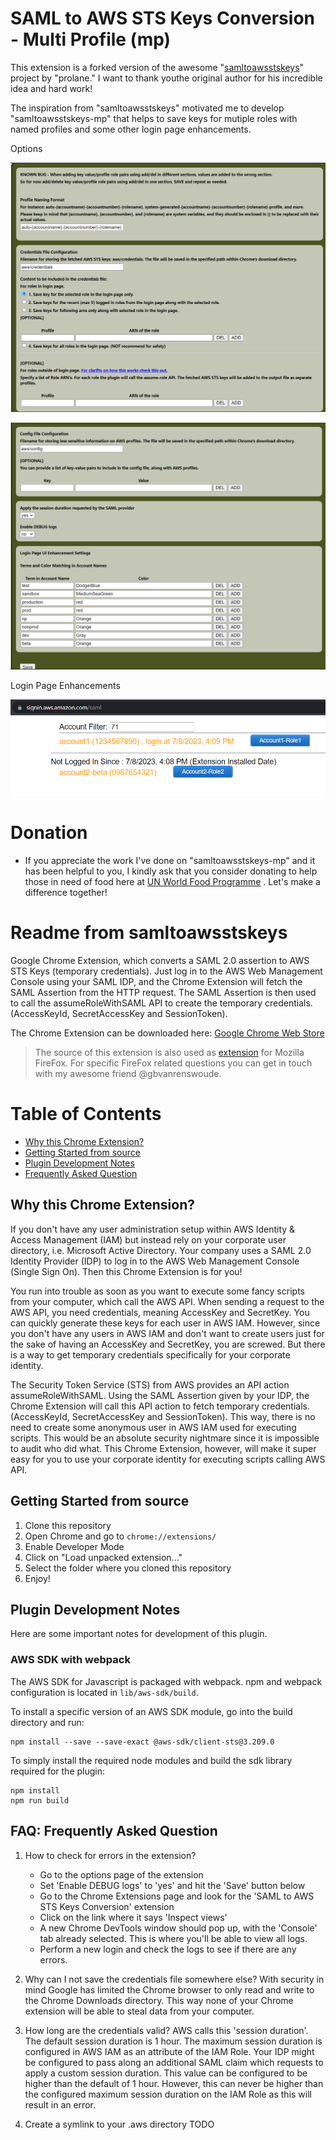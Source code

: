 # SAML to AWS STS Keys Conversion - Multi Profile (mp)

This extension is a forked version of the awesome "[samltoawsstskeys](https://github.com/prolane/samltoawsstskeys)" project by "prolane." I want to thank youthe original author for his incredible idea and hard work!

The inspiration from "samltoawsstskeys" motivated me to develop "samltoawsstskeys-mp" that helps to save keys for mutiple roles with named profiles and some other login page enhancements.

Options

![Alt text](images/options-mp.png "Options")

![Alt text](images/options1-mp.png "Options")

Login Page Enhancements

![Alt text](images/login-page-enhancements.png "Login Page Enhancements")

# Donation

* If you appreciate the work I've done on "samltoawsstskeys-mp" and it has been helpful to you, I kindly ask that you consider donating to help those in need of food here at [UN World Food Programme](https://www.wfp.org/) . Let's make a difference together!

# Readme from samltoawsstskeys

Google Chrome Extension, which converts a SAML 2.0 assertion to AWS STS Keys (temporary credentials). Just log in to the AWS Web Management Console using your SAML IDP, and the Chrome Extension will fetch the SAML Assertion from the HTTP request. The SAML Assertion is then used to call the assumeRoleWithSAML API to create the temporary credentials. (AccessKeyId, SecretAccessKey and SessionToken).

The Chrome Extension can be downloaded here:
[Google Chrome Web Store](https://chrome.google.com/webstore/detail/ekniobabpcnfjgfbphhcolcinmnbehde/)

> The source of this extension is also used as [extension](https://addons.mozilla.org/en-US/firefox/addon/saml-to-aws-sts-keys/) for Mozilla FireFox. For specific FireFox related questions you can get in touch with my awesome friend @gbvanrenswoude.

# Table of Contents
* [Why this Chrome Extension?](#why)
* [Getting Started from source](#gettingstarted)
* [Plugin Development Notes](#development)
* [Frequently Asked Question](#faq)

## <a name="why"></a>Why this Chrome Extension?
If you don't have any user administration setup within AWS Identity & Access Management (IAM) but instead rely on your corporate user directory, i.e. Microsoft Active Directory. Your company uses a SAML 2.0 Identity Provider (IDP) to log in to the AWS Web Management Console (Single Sign On).
Then this Chrome Extension is for you!

You run into trouble as soon as you want to execute some fancy scripts from your computer, which call the AWS API. When sending a request to the AWS API, you need credentials, meaning AccessKey and SecretKey. You can quickly generate these keys for each user in AWS IAM. However, since you don't have any users in AWS IAM and don't want to create users just for the sake of having an AccessKey and SecretKey, you are screwed. But there is a way to get temporary credentials specifically for your corporate identity.

The Security Token Service (STS) from AWS provides an API action assumeRoleWithSAML. Using the SAML Assertion given by your IDP, the Chrome Extension will call this API action to fetch temporary credentials. (AccessKeyId, SecretAccessKey and SessionToken). This way, there is no need to create some anonymous user in AWS IAM used for executing scripts. This would be an absolute security nightmare since it is impossible to audit who did what. This Chrome Extension, however, will make it super easy for you to use your corporate identity for executing scripts calling AWS API.

## <a name="gettingstarted"></a>Getting Started from source
1. Clone this repository
2. Open Chrome and go to `chrome://extensions/`
3. Enable Developer Mode
4. Click on "Load unpacked extension..."
5. Select the folder where you cloned this repository
6. Enjoy!

## <a name="development"></a>Plugin Development Notes
Here are some important notes for development of this plugin.

### AWS SDK with webpack
The AWS SDK for Javascript is packaged with webpack. npm and webpack configuration is located in `lib/aws-sdk/build`.

To install a specific version of an AWS SDK module, go into the build directory and run:
```
npm install --save --save-exact @aws-sdk/client-sts@3.209.0
```

To simply install the required node modules and build the sdk library required for the plugin:
```
npm install
npm run build
```

## <a name="faq"></a>FAQ: Frequently Asked Question
1. How to check for errors in the extension?
    * Go to the options page of the extension
    * Set 'Enable DEBUG logs' to 'yes' and hit the 'Save' button below
    * Go to the Chrome Extensions page and look for the 'SAML to AWS STS Keys Conversion' extension
    * Click on the link where it says 'Inspect views'
    * A new Chrome DevTools window should pop up, with the 'Console' tab already selected. This is where you'll be able to view all logs.
    * Perform a new login and check the logs to see if there are any errors.

2. Why can I not save the credentials file somewhere else?
With security in mind Google has limited the Chrome browser to only read and write to the Chrome Downloads directory. This way none of your Chrome extension will be able to steal data from your computer.

3. How long are the credentials valid?
AWS calls this 'session duration'. The default session duration is 1 hour. The maximum session duration is configured in AWS IAM as an attribute of the IAM Role. Your IDP might be configured to pass along an additional SAML claim which requests to apply a custom session duration. This value can be configured to be higher than the default of 1 hour. However, this can never be higher than the configured maximum session duration on the IAM Role as this will result in an error.

4. Create a symlink to your .aws directory
TODO